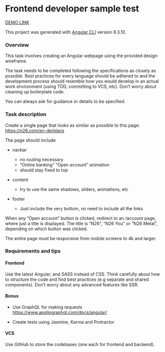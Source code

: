 # Frontend developer sample test

[DEMO LINK](https://pastushenkovik.github.io/esto-test/docs)

This project was generated with [Angular CLI](https://github.com/angular/angular-cli) version 8.3.10.

### Overview
   This task involves creating an Angular webpage using the provided design wireframe.
   
   The task needs to be completed following the specifications as closely as possible. Best practices for every language should be adhered to and
   the development process should resemble how you would develop in an actual work environment (using TDD, committing to VCS, etc). Don’t
   worry about cleaning up boilerplate code.
   
   You can always ask for guidance or details to be specified.
   
### Task description
   Create a single page that looks as similar as possible to this page: https://n26.com/en-de/plans
   
   The page should include
   
   * navbar   
        * no routing necessary
        * “Online banking” “Open account” animation
        * should stay fixed to top
        
   * content
        * try to use the same shadows, sliders, animations, etc
        
   * footer
        * Just include the very bottom, no need to include all the links
        
        
   When any “Open account” button is clicked, redirect to an /account page, where just a title is displayed. The title is “N26”, “N26 You” or “N26
   Metal”, depending on which button was clicked.
   
   The entire page must be responsive from mobile screens to 4k and larger.
   
   
### Requirements and tips

#### Frontend

Use the latest Angular, and SASS instead of CSS. Think carefully about how to structure the code and find best practices (e.g separate and
shared components). Don’t worry about any advanced features like SSR.

#### Bonus
* Use GraphQL for making requests
    https://www.apollographql.com/docs/angular/
    
* Create tests using Jasmine, Karma and Protractor

#### VCS

Use GitHub to store the codebases (one each for frontend and backend).

